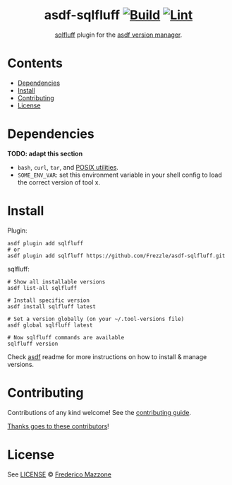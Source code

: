 <div align="center">

# asdf-sqlfluff [![Build](https://github.com/Frezzle/asdf-sqlfluff/actions/workflows/build.yml/badge.svg)](https://github.com/Frezzle/asdf-sqlfluff/actions/workflows/build.yml) [![Lint](https://github.com/Frezzle/asdf-sqlfluff/actions/workflows/lint.yml/badge.svg)](https://github.com/Frezzle/asdf-sqlfluff/actions/workflows/lint.yml)

[sqlfluff](https://docs.sqlfluff.com) plugin for the [asdf version manager](https://asdf-vm.com).

</div>

# Contents

- [Dependencies](#dependencies)
- [Install](#install)
- [Contributing](#contributing)
- [License](#license)

# Dependencies

**TODO: adapt this section**

- `bash`, `curl`, `tar`, and [POSIX utilities](https://pubs.opengroup.org/onlinepubs/9699919799/idx/utilities.html).
- `SOME_ENV_VAR`: set this environment variable in your shell config to load the correct version of tool x.

# Install

Plugin:

```shell
asdf plugin add sqlfluff
# or
asdf plugin add sqlfluff https://github.com/Frezzle/asdf-sqlfluff.git
```

sqlfluff:

```shell
# Show all installable versions
asdf list-all sqlfluff

# Install specific version
asdf install sqlfluff latest

# Set a version globally (on your ~/.tool-versions file)
asdf global sqlfluff latest

# Now sqlfluff commands are available
sqlfluff version
```

Check [asdf](https://github.com/asdf-vm/asdf) readme for more instructions on how to
install & manage versions.

# Contributing

Contributions of any kind welcome! See the [contributing guide](contributing.md).

[Thanks goes to these contributors](https://github.com/Frezzle/asdf-sqlfluff/graphs/contributors)!

# License

See [LICENSE](LICENSE) © [Frederico Mazzone](https://github.com/Frezzle/)
